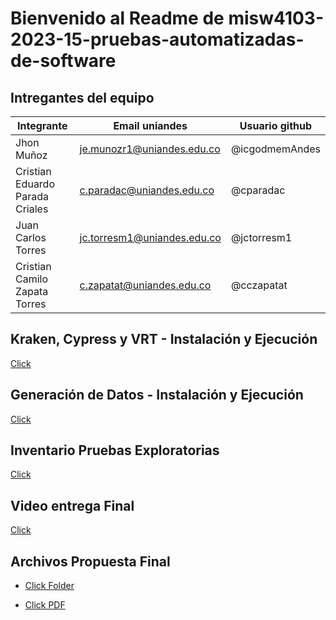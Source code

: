# Bienvenido al Readme de **misw4103-2023-15-pruebas-automatizadas-de-software**

## Intregantes del equipo

|Integrante | Email uniandes | Usuario github |
|-----------|----------------|----------------|
| Jhon Muñoz | je.munozr1@uniandes.edu.co | @icgodmemAndes |
| Cristian Eduardo Parada Criales | c.paradac@uniandes.edu.co | @cparadac |
| Juan Carlos Torres | jc.torresm1@uniandes.edu.co | @jctorresm1 |
| Cristian Camilo Zapata Torres | c.zapatat@uniandes.edu.co | @cczapatat |

## Kraken, Cypress y VRT - Instalación y Ejecución

[Click](README_semana_5_y_6.md)

## Generación de Datos - Instalación y Ejecución

[Click](README_semana_7.md)

## Inventario Pruebas Exploratorias

[Click](./inventario_pruebas_exploratorias/)

## Video entrega Final

[Click](https://uniandes-my.sharepoint.com/:v:/g/personal/c_paradac_uniandes_edu_co/ERB-ezQ92EFBpiiKQjn_a2cB9F_ULpKb4UMLuBgHd3MK8w?nav=eyJyZWZlcnJhbEluZm8iOnsicmVmZXJyYWxBcHAiOiJPbmVEcml2ZUZvckJ1c2luZXNzIiwicmVmZXJyYWxBcHBQbGF0Zm9ybSI6IldlYiIsInJlZmVycmFsTW9kZSI6InZpZXciLCJyZWZlcnJhbFZpZXciOiJNeUZpbGVzTGlua0RpcmVjdCJ9fQ&e=GwUjq0)

## Archivos Propuesta Final

- [Click Folder](https://uniandes-my.sharepoint.com/:f:/g/personal/c_paradac_uniandes_edu_co/EghMx9sEFtRBgeQbaWyYtrgBU30a9Su7RuSbTTGp9Y57Vw?e=Ku50Ch)

- [Click PDF](https://uniandes-my.sharepoint.com/:b:/g/personal/c_paradac_uniandes_edu_co/EVPTL4sd9RRCu9ywrgUTMosBubP3_4L0Dppvbz0PnQX8KA?e=nAk8Xk)
